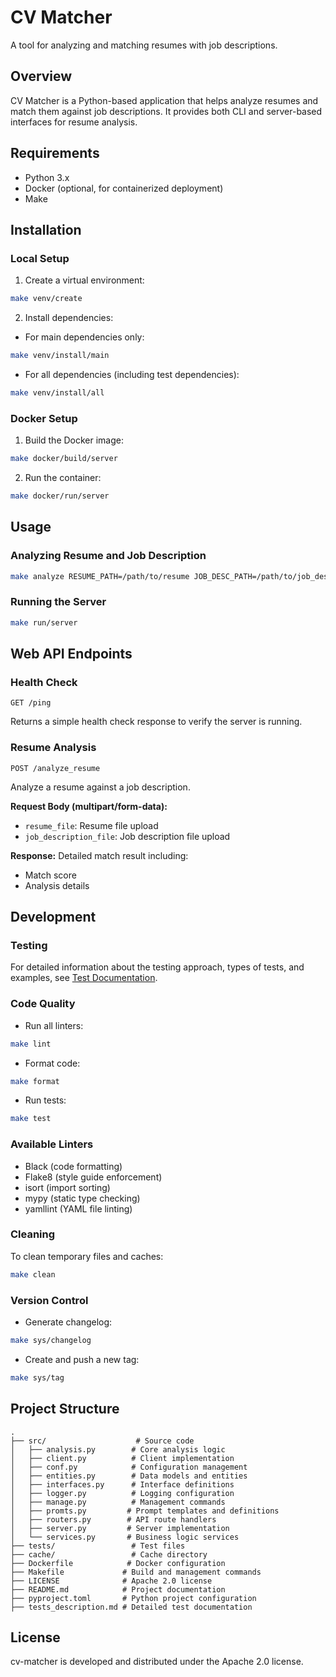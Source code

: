 # CV Matcher

A tool for analyzing and matching resumes with job descriptions.

## Overview

CV Matcher is a Python-based application that helps analyze resumes and match them against job descriptions. It provides both CLI and server-based interfaces for resume analysis.

## Requirements

- Python 3.x
- Docker (optional, for containerized deployment)
- Make

## Installation

### Local Setup

1. Create a virtual environment:
```bash
make venv/create
```

2. Install dependencies:
- For main dependencies only:
```bash
make venv/install/main
```
- For all dependencies (including test dependencies):
```bash
make venv/install/all
```

### Docker Setup

1. Build the Docker image:
```bash
make docker/build/server
```

2. Run the container:
```bash
make docker/run/server
```

## Usage

### Analyzing Resume and Job Description

```bash
make analyze RESUME_PATH=/path/to/resume JOB_DESC_PATH=/path/to/job_description
```

### Running the Server

```bash
make run/server
```

## Web API Endpoints

### Health Check
```http
GET /ping
```
Returns a simple health check response to verify the server is running.

### Resume Analysis
```http
POST /analyze_resume
```
Analyze a resume against a job description.

**Request Body (multipart/form-data):**
- `resume_file`: Resume file upload
- `job_description_file`: Job description file upload

**Response:** Detailed match result including:
- Match score
- Analysis details

## Development

### Testing
For detailed information about the testing approach, types of tests, and examples, see [Test Documentation](tests_description.md).

### Code Quality

- Run all linters:
```bash
make lint
```

- Format code:
```bash
make format
```

- Run tests:
```bash
make test
```

### Available Linters

- Black (code formatting)
- Flake8 (style guide enforcement)
- isort (import sorting)
- mypy (static type checking)
- yamllint (YAML file linting)

### Cleaning

To clean temporary files and caches:
```bash
make clean
```

### Version Control

- Generate changelog:
```bash
make sys/changelog
```

- Create and push a new tag:
```bash
make sys/tag
```

## Project Structure

```
.
├── src/                    # Source code
│   ├── analysis.py        # Core analysis logic
│   ├── client.py          # Client implementation
│   ├── conf.py            # Configuration management
│   ├── entities.py        # Data models and entities
│   ├── interfaces.py      # Interface definitions
│   ├── logger.py          # Logging configuration
│   ├── manage.py          # Management commands
│   ├── promts.py         # Prompt templates and definitions
│   ├── routers.py        # API route handlers
│   ├── server.py         # Server implementation
│   └── services.py       # Business logic services
├── tests/                 # Test files
├── cache/                 # Cache directory
├── Dockerfile            # Docker configuration
├── Makefile             # Build and management commands
├── LICENSE              # Apache 2.0 license
├── README.md            # Project documentation
├── pyproject.toml       # Python project configuration
├── tests_description.md # Detailed test documentation
```

## License

cv-matcher is developed and distributed under the Apache 2.0 license.

